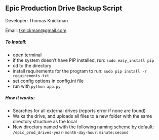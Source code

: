 ## Epic Production Drive Backup Script

Developer: Thomas Knickman

Email: tknickman@gmail.com

##### To Install:
* open terminal
* if the system doesn’t have PIP installed, run: `sudo easy_install pip`
* cd to the directory
* install requirements for the program to run: `sudo pip install -r requirements.txt`
* set config options in config.ini file
* run with `python app.py`


##### How it works:

* Searches for all external drives (reports error if none are found)
* Walks the drive, and uploads all files to a new folder with the same directory structure as the local 
* New directory named with the following naming scheme by default: `/epic_prod_drives-year-month-day-hour:minute:second`
